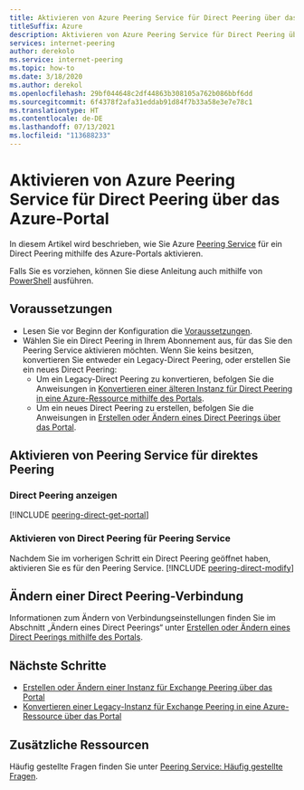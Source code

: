 ```yaml
---
title: Aktivieren von Azure Peering Service für Direct Peering über das Azure-Portal
titleSuffix: Azure
description: Aktivieren von Azure Peering Service für Direct Peering über das Azure-Portal
services: internet-peering
author: derekolo
ms.service: internet-peering
ms.topic: how-to
ms.date: 3/18/2020
ms.author: derekol
ms.openlocfilehash: 29bf044648c2df44863b308105a762b086bbf6dd
ms.sourcegitcommit: 6f4378f2afa31eddab91d84f7b33a58e3e7e78c1
ms.translationtype: HT
ms.contentlocale: de-DE
ms.lasthandoff: 07/13/2021
ms.locfileid: "113688233"
---
```

# <a name="enable-azure-peering-service-on-a-direct-peering-by-using-the-azure-portal"></a>Aktivieren von Azure Peering Service für Direct Peering über das Azure-Portal

In diesem Artikel wird beschrieben, wie Sie Azure [Peering Service](overview-peering-service.md) für ein Direct Peering mithilfe des Azure-Portals aktivieren.

Falls Sie es vorziehen, können Sie diese Anleitung auch mithilfe von [PowerShell](howto-peering-service-powershell.md) ausführen.

## <a name="before-you-begin"></a>Voraussetzungen
* Lesen Sie vor Beginn der Konfiguration die [Voraussetzungen](prerequisites.md).
* Wählen Sie ein Direct Peering in Ihrem Abonnement aus, für das Sie den Peering Service aktivieren möchten. Wenn Sie keins besitzen, konvertieren Sie entweder ein Legacy-Direct Peering, oder erstellen Sie ein neues Direct Peering:
    * Um ein Legacy-Direct Peering zu konvertieren, befolgen Sie die Anweisungen in [Konvertieren einer älteren Instanz für Direct Peering in eine Azure-Ressource mithilfe des Portals](howto-legacy-direct-portal.md).
    * Um ein neues Direct Peering zu erstellen, befolgen Sie die Anweisungen in [Erstellen oder Ändern eines Direct Peerings über das Portal](howto-direct-portal.md).

## <a name="enable-peering-service-on-a-direct-peering"></a>Aktivieren von Peering Service für direktes Peering

### <a name="view-direct-peering"></a><a name= get></a>Direct Peering anzeigen
[!INCLUDE [peering-direct-get-portal](./includes/direct-portal-get.md)]

### <a name="enable-the-direct-peering-for-peering-service"></a><a name= get></a>Aktivieren von Direct Peering für Peering Service

Nachdem Sie im vorherigen Schritt ein Direct Peering geöffnet haben, aktivieren Sie es für den Peering Service.
[!INCLUDE [peering-direct-modify](./includes/peering-service-direct-portal.md)]

## <a name="modify-a-direct-peering-connection"></a>Ändern einer Direct Peering-Verbindung

Informationen zum Ändern von Verbindungseinstellungen finden Sie im Abschnitt „Ändern eines Direct Peerings“ unter [Erstellen oder Ändern eines Direct Peerings mithilfe des Portals](howto-direct-portal.md).

## <a name="next-steps"></a>Nächste Schritte

* [Erstellen oder Ändern einer Instanz für Exchange Peering über das Portal](howto-exchange-portal.md)
* [Konvertieren einer Legacy-Instanz für Exchange Peering in eine Azure-Ressource über das Portal](howto-legacy-exchange-portal.md)

## <a name="additional-resources"></a>Zusätzliche Ressourcen

Häufig gestellte Fragen finden Sie unter [Peering Service: Häufig gestellte Fragen](service-faqs.yml).